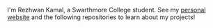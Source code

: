 I'm Rezhwan Kamal, a Swarthmore College student. See my [personal website](https://rezkamal.github.io/rezKamal/) and the following repositories to learn about my projects!
